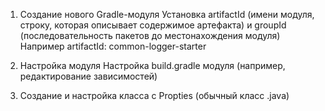 1. Создание нового Gradle-модуля
	Установка artifactId (имени модуля, строку, которая описывает содержимое артефакта) и groupId (последовательность пакетов до местонахождения модуля)
	Например artifactId: common-logger-starter

2. Настройка модуля
	Настройка build.gradle модуля (например, редактирование зависимостей)

3. Создание и настройка класса c Propties (обычный класс .java)


